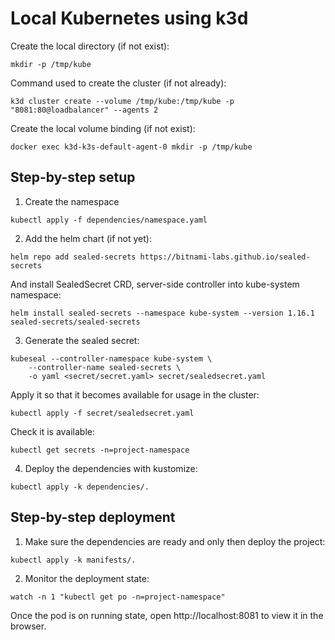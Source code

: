 # Local Kubernetes using k3d
Create the local directory (if not exist):
```
mkdir -p /tmp/kube
```
Command used to create the cluster (if not already):
```
k3d cluster create --volume /tmp/kube:/tmp/kube -p "8081:80@loadbalancer" --agents 2
```
Create the local volume binding (if not exist):
```
docker exec k3d-k3s-default-agent-0 mkdir -p /tmp/kube
```
## Step-by-step setup
1. Create the namespace
```
kubectl apply -f dependencies/namespace.yaml
```
2. Add the helm chart (if not yet):
```
helm repo add sealed-secrets https://bitnami-labs.github.io/sealed-secrets
```
And install SealedSecret CRD, server-side controller into kube-system namespace:
```
helm install sealed-secrets --namespace kube-system --version 1.16.1 sealed-secrets/sealed-secrets
```
3. Generate the sealed secret:
```
kubeseal --controller-namespace kube-system \
    --controller-name sealed-secrets \
    -o yaml <secret/secret.yaml> secret/sealedsecret.yaml
```
Apply it so that it becomes available for usage in the cluster:
```
kubectl apply -f secret/sealedsecret.yaml
```
Check it is available:
```
kubectl get secrets -n=project-namespace
```
4. Deploy the dependencies with kustomize:
```
kubectl apply -k dependencies/.
```
## Step-by-step deployment
1. Make sure the dependencies are ready and only then deploy the project:
```
kubectl apply -k manifests/.
```
2. Monitor the deployment state:
```
watch -n 1 "kubectl get po -n=project-namespace"
```

Once the pod is on running state, open http://localhost:8081 to view it in the browser.